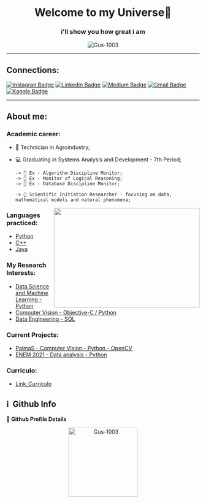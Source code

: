 <h1 align="center"> Welcome to my Universe👋 </h1>

<h3 align="center">i'll show you how  great i am</h3>
<p align="center"> <img src="https://komarev.com/ghpvc/?username=Gus-1003" alt="Gus-1003" /> </p>
  
<hr>
<h2> Connections: </h2>

  [![Instagran Badge](https://img.shields.io/badge/Instagram-E4405F?style=flatsquare&logo=instagram&logoColor=white&link=https://https://www.instagram.com/gustavogm21/)](https://www.instagram.com/gustavogm21)
  [![Linkedin Badge](https://img.shields.io/badge/-LinkedIn-blue?style=flat-square&logo=Linkedin&logoColor=white&link=https://www.linkedin.com/in/gustavo-maciel-226937205/)](https://www.linkedin.com/in/gustavo-maciel-226937205/)
  [![Medium Badge](https://img.shields.io/badge/Medium-12100E?style=flat-square&logo=medium&logoColor=white&link=https://medium.com/@Gus-1003)](https://medium.com/@Gus-1003)
  [![Gmail Badge](https://img.shields.io/badge/-Gmail-c14438?style=flat-square&logo=Gmail&logoColor=white&link=mailto:*gm88605363@gmail.com)](mailto:*gm88605363@gmail.com)
  [![Kaggle Badge](https://img.shields.io/badge/Kaggle-20BEFF?style=flat-square&logo=Kaggle&logoColor=white&link=https://www.kaggle.com/gustavomaciel0310/)](https://www.kaggle.com/gustavomaciel0310)
  
<hr>
<h2> About me: </h2>

### Academic career:
* 🌾 Technician in Agroindustry;
* 💻 Graduating in Systems Analysis and Development - 7th Period;
        
      -> 📗 Ex - Algorithm Discipline Monitor;
      -> 📘 Ex - Monitor of Logical Reasoning;
      -> 📗 Ex - Database Discipline Monitor;
      
      -> 🔎 Scientific Initiation Researcher - focusing on data, mathematical models and natural phenomena;

<img src="https://media4.giphy.com/media/qgQUggAC3Pfv687qPC/giphy.gif" align="right" width="380" height="260"/>

### Languages practiced:

   - [Python](https://github.com/Gus-1003/Python_Experimentos)
   - [C++](https://github.com/Gus-1003/C_Experimentos)
   - [Java](https://github.com/Gus-1003/Java_Experimentos)

### My Research Interests:
   - [Data Science and Machine Learning - Python](https://github.com/Gus-1003/DataScience)
   - [Computer Vision - Objective-C / Python](https://github.com/Gus-1003/Processamento-Digital-de-Imagem)
   - [Data Engineering - SQL](https://github.com/Gus-1003/Modelos_e_Scripts_SQL)

### Current Projects:
   - [PalmaS - Computer Vision - Python - OpenCV](https://github.com/Gus-1003/Projeto_PalmaS)
   - [ENEM 2021 - Data analysis - Python](https://github.com/Gus-1003/ENEM_2021-Data_analysis)

### Curriculo:
   - [Link_Curriculo](https://drive.google.com/file/d/1iJbpQI5Z6mVQiJdPwdQiiDTzZ2hPP-rR/view?usp=sharing)

<h2>ℹ️ &nbsp;Github Info</h2>

<b>🔎 Github Profile Details</b>
  <p align="center"><img height="180em" src="https://github-profile-summary-cards.vercel.app/api/cards/profile-details?username=Gus-1003&theme=github_dark" alt="Gus-1003" align = "center"/></p>


